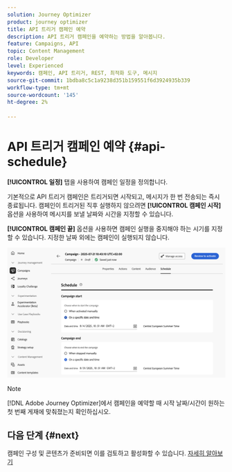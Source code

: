 ```yaml
---
solution: Journey Optimizer
product: journey optimizer
title: API 트리거 캠페인 예약
description: API 트리거 캠페인을 예약하는 방법을 알아봅니다.
feature: Campaigns, API
topic: Content Management
role: Developer
level: Experienced
keywords: 캠페인, API 트리거, REST, 최적화 도구, 메시지
source-git-commit: 1bdba8c5c1a9238d351b159551f6d3924935b339
workflow-type: tm+mt
source-wordcount: '145'
ht-degree: 2%

---
```



# API 트리거 캠페인 예약 {#api-schedule}

**[!UICONTROL 일정]** 탭을 사용하여 캠페인 일정을 정의합니다.

기본적으로 API 트리거 캠페인은 트리거되면 시작되고, 메시지가 한 번 전송되는 즉시 종료됩니다. 캠페인이 트리거된 직후 실행하지 않으려면 **[!UICONTROL 캠페인 시작]** 옵션을 사용하여 메시지를 보낼 날짜와 시간을 지정할 수 있습니다.

**[!UICONTROL 캠페인 끝]** 옵션을 사용하면 캠페인 실행을 중지해야 하는 시기를 지정할 수 있습니다. 지정한 날짜 외에는 캠페인이 실행되지 않습니다.

![](assets/api-triggered-schedule.png)

>[!NOTE]
>
>[!DNL Adobe Journey Optimizer]에서 캠페인을 예약할 때 시작 날짜/시간이 원하는 첫 번째 게재에 맞춰졌는지 확인하십시오.

## 다음 단계 {#next}

캠페인 구성 및 콘텐츠가 준비되면 이를 검토하고 활성화할 수 있습니다. [자세히 알아보기](review-activate-campaign.md)
